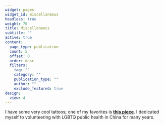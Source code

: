 ```yaml
---
widget: pages
widget_id: miscellaneous
headless: true
weight: 70
title: Miscellaneous
subtitle: ""
active: true
content:
  page_type: publication
  count: 5
  offset: 0
  order: desc
  filters:
    tag: ""
    category: ""
    publication_type: ""
    author: ""
    exclude_featured: true
design:
  view: 4
---
```

I have some very cool tattoos; one of my favorites is **[this piece](https://www.dropbox.com/s/g2midsxj7ft6u6g/tattoo.png?dl=0)**. I dedicated myself to volunteering with LGBTQ public health in China for many years.